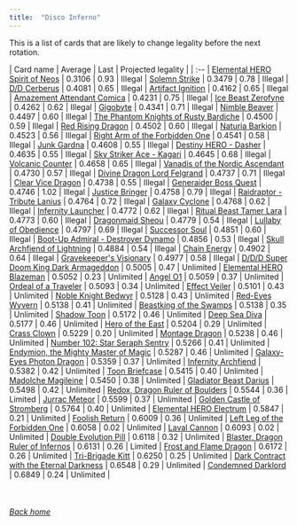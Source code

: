 ```yaml
---
title:  "Disco Inferno"
---
```


This is a list of cards that are likely to change legality before the next rotation.

| Card name | Average | Last | Projected legality |
| :-- |
[Elemental HERO Spirit of Neos](https://db.ygoprodeck.com/card/?search=Elemental%20HERO%20Spirit%20of%20Neos) | 0.3106 | 0.93 | Illegal |
[Solemn Strike](https://db.ygoprodeck.com/card/?search=Solemn%20Strike) | 0.3479 | 0.78 | Illegal |
[D/D Cerberus](https://db.ygoprodeck.com/card/?search=D/D%20Cerberus) | 0.4081 | 0.65 | Illegal |
[Artifact Ignition](https://db.ygoprodeck.com/card/?search=Artifact%20Ignition) | 0.4162 | 0.65 | Illegal |
[Amazement Attendant Comica](https://db.ygoprodeck.com/card/?search=Amazement%20Attendant%20Comica) | 0.4231 | 0.75 | Illegal |
[Ice Beast Zerofyne](https://db.ygoprodeck.com/card/?search=Ice%20Beast%20Zerofyne) | 0.4262 | 0.62 | Illegal |
[Gigobyte](https://db.ygoprodeck.com/card/?search=Gigobyte) | 0.4341 | 0.71 | Illegal |
[Nimble Beaver](https://db.ygoprodeck.com/card/?search=Nimble%20Beaver) | 0.4497 | 0.60 | Illegal |
[The Phantom Knights of Rusty Bardiche](https://db.ygoprodeck.com/card/?search=The%20Phantom%20Knights%20of%20Rusty%20Bardiche) | 0.4500 | 0.59 | Illegal |
[Red Rising Dragon](https://db.ygoprodeck.com/card/?search=Red%20Rising%20Dragon) | 0.4502 | 0.60 | Illegal |
[Naturia Barkion](https://db.ygoprodeck.com/card/?search=Naturia%20Barkion) | 0.4523 | 0.56 | Illegal |
[Right Arm of the Forbidden One](https://db.ygoprodeck.com/card/?search=Right%20Arm%20of%20the%20Forbidden%20One) | 0.4541 | 0.58 | Illegal |
[Junk Gardna](https://db.ygoprodeck.com/card/?search=Junk%20Gardna) | 0.4608 | 0.55 | Illegal |
[Destiny HERO - Dasher](https://db.ygoprodeck.com/card/?search=Destiny%20HERO%20-%20Dasher) | 0.4635 | 0.55 | Illegal |
[Sky Striker Ace - Kagari](https://db.ygoprodeck.com/card/?search=Sky%20Striker%20Ace%20-%20Kagari) | 0.4645 | 0.68 | Illegal |
[Volcanic Counter](https://db.ygoprodeck.com/card/?search=Volcanic%20Counter) | 0.4658 | 0.65 | Illegal |
[Vanadis of the Nordic Ascendant](https://db.ygoprodeck.com/card/?search=Vanadis%20of%20the%20Nordic%20Ascendant) | 0.4730 | 0.57 | Illegal |
[Divine Dragon Lord Felgrand](https://db.ygoprodeck.com/card/?search=Divine%20Dragon%20Lord%20Felgrand) | 0.4737 | 0.71 | Illegal |
[Clear Vice Dragon](https://db.ygoprodeck.com/card/?search=Clear%20Vice%20Dragon) | 0.4738 | 0.55 | Illegal |
[Generaider Boss Quest](https://db.ygoprodeck.com/card/?search=Generaider%20Boss%20Quest) | 0.4746 | 1.02 | Illegal |
[Justice Bringer](https://db.ygoprodeck.com/card/?search=Justice%20Bringer) | 0.4758 | 0.79 | Illegal |
[Raidraptor - Tribute Lanius](https://db.ygoprodeck.com/card/?search=Raidraptor%20-%20Tribute%20Lanius) | 0.4764 | 0.72 | Illegal |
[Galaxy Cyclone](https://db.ygoprodeck.com/card/?search=Galaxy%20Cyclone) | 0.4768 | 0.62 | Illegal |
[Infernity Launcher](https://db.ygoprodeck.com/card/?search=Infernity%20Launcher) | 0.4772 | 0.62 | Illegal |
[Ritual Beast Tamer Lara](https://db.ygoprodeck.com/card/?search=Ritual%20Beast%20Tamer%20Lara) | 0.4773 | 0.60 | Illegal |
[Dragonmaid Sheou](https://db.ygoprodeck.com/card/?search=Dragonmaid%20Sheou) | 0.4779 | 0.54 | Illegal |
[Lullaby of Obedience](https://db.ygoprodeck.com/card/?search=Lullaby%20of%20Obedience) | 0.4797 | 0.69 | Illegal |
[Successor Soul](https://db.ygoprodeck.com/card/?search=Successor%20Soul) | 0.4851 | 0.60 | Illegal |
[Boot-Up Admiral - Destroyer Dynamo](https://db.ygoprodeck.com/card/?search=Boot-Up%20Admiral%20-%20Destroyer%20Dynamo) | 0.4856 | 0.53 | Illegal |
[Skull Archfiend of Lightning](https://db.ygoprodeck.com/card/?search=Skull%20Archfiend%20of%20Lightning) | 0.4884 | 0.54 | Illegal |
[Chain Energy](https://db.ygoprodeck.com/card/?search=Chain%20Energy) | 0.4902 | 0.64 | Illegal |
[Gravekeeper's Visionary](https://db.ygoprodeck.com/card/?search=Gravekeeper's%20Visionary) | 0.4977 | 0.58 | Illegal |
[D/D/D Super Doom King Dark Armageddon](https://db.ygoprodeck.com/card/?search=D/D/D%20Super%20Doom%20King%20Dark%20Armageddon) | 0.5005 | 0.47 | Unlimited |
[Elemental HERO Blazeman](https://db.ygoprodeck.com/card/?search=Elemental%20HERO%20Blazeman) | 0.5052 | 0.23 | Unlimited |
[Angel O1](https://db.ygoprodeck.com/card/?search=Angel%20O1) | 0.5059 | 0.37 | Unlimited |
[Ordeal of a Traveler](https://db.ygoprodeck.com/card/?search=Ordeal%20of%20a%20Traveler) | 0.5093 | 0.34 | Unlimited |
[Effect Veiler](https://db.ygoprodeck.com/card/?search=Effect%20Veiler) | 0.5101 | 0.43 | Unlimited |
[Noble Knight Bedwyr](https://db.ygoprodeck.com/card/?search=Noble%20Knight%20Bedwyr) | 0.5128 | 0.43 | Unlimited |
[Red-Eyes Wyvern](https://db.ygoprodeck.com/card/?search=Red-Eyes%20Wyvern) | 0.5138 | 0.41 | Unlimited |
[Beastking of the Swamps](https://db.ygoprodeck.com/card/?search=Beastking%20of%20the%20Swamps) | 0.5138 | 0.35 | Unlimited |
[Shadow Toon](https://db.ygoprodeck.com/card/?search=Shadow%20Toon) | 0.5172 | 0.46 | Unlimited |
[Deep Sea Diva](https://db.ygoprodeck.com/card/?search=Deep%20Sea%20Diva) | 0.5177 | 0.46 | Unlimited |
[Hero of the East](https://db.ygoprodeck.com/card/?search=Hero%20of%20the%20East) | 0.5204 | 0.29 | Unlimited |
[Crass Clown](https://db.ygoprodeck.com/card/?search=Crass%20Clown) | 0.5229 | 0.20 | Unlimited |
[Montage Dragon](https://db.ygoprodeck.com/card/?search=Montage%20Dragon) | 0.5238 | 0.46 | Unlimited |
[Number 102: Star Seraph Sentry](https://db.ygoprodeck.com/card/?search=Number%20102:%20Star%20Seraph%20Sentry) | 0.5266 | 0.41 | Unlimited |
[Endymion, the Mighty Master of Magic](https://db.ygoprodeck.com/card/?search=Endymion,%20the%20Mighty%20Master%20of%20Magic) | 0.5287 | 0.46 | Unlimited |
[Galaxy-Eyes Photon Dragon](https://db.ygoprodeck.com/card/?search=Galaxy-Eyes%20Photon%20Dragon) | 0.5359 | 0.37 | Unlimited |
[Infernity Archfiend](https://db.ygoprodeck.com/card/?search=Infernity%20Archfiend) | 0.5382 | 0.42 | Unlimited |
[Toon Briefcase](https://db.ygoprodeck.com/card/?search=Toon%20Briefcase) | 0.5415 | 0.40 | Unlimited |
[Madolche Magileine](https://db.ygoprodeck.com/card/?search=Madolche%20Magileine) | 0.5450 | 0.38 | Unlimited |
[Gladiator Beast Darius](https://db.ygoprodeck.com/card/?search=Gladiator%20Beast%20Darius) | 0.5498 | 0.42 | Unlimited |
[Redox, Dragon Ruler of Boulders](https://db.ygoprodeck.com/card/?search=Redox,%20Dragon%20Ruler%20of%20Boulders) | 0.5544 | 0.36 | Limited |
[Jurrac Meteor](https://db.ygoprodeck.com/card/?search=Jurrac%20Meteor) | 0.5599 | 0.37 | Unlimited |
[Golden Castle of Stromberg](https://db.ygoprodeck.com/card/?search=Golden%20Castle%20of%20Stromberg) | 0.5764 | 0.40 | Unlimited |
[Elemental HERO Electrum](https://db.ygoprodeck.com/card/?search=Elemental%20HERO%20Electrum) | 0.5847 | 0.21 | Unlimited |
[Foolish Return](https://db.ygoprodeck.com/card/?search=Foolish%20Return) | 0.6009 | 0.36 | Unlimited |
[Left Leg of the Forbidden One](https://db.ygoprodeck.com/card/?search=Left%20Leg%20of%20the%20Forbidden%20One) | 0.6058 | 0.02 | Unlimited |
[Laval Cannon](https://db.ygoprodeck.com/card/?search=Laval%20Cannon) | 0.6093 | 0.02 | Unlimited |
[Double Evolution Pill](https://db.ygoprodeck.com/card/?search=Double%20Evolution%20Pill) | 0.6118 | 0.32 | Unlimited |
[Blaster, Dragon Ruler of Infernos](https://db.ygoprodeck.com/card/?search=Blaster,%20Dragon%20Ruler%20of%20Infernos) | 0.6131 | 0.26 | Limited |
[Frost and Flame Dragon](https://db.ygoprodeck.com/card/?search=Frost%20and%20Flame%20Dragon) | 0.6172 | 0.26 | Unlimited |
[Tri-Brigade Kitt](https://db.ygoprodeck.com/card/?search=Tri-Brigade%20Kitt) | 0.6250 | 0.25 | Unlimited |
[Dark Contract with the Eternal Darkness](https://db.ygoprodeck.com/card/?search=Dark%20Contract%20with%20the%20Eternal%20Darkness) | 0.6548 | 0.29 | Unlimited |
[Condemned Darklord](https://db.ygoprodeck.com/card/?search=Condemned%20Darklord) | 0.6849 | 0.24 | Unlimited |

<br>

###### [Back home](index)